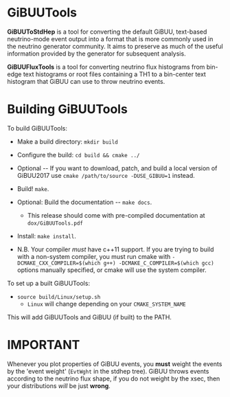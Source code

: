 # GiBUUTools

  **GiBUUToStdHep** is a tool for converting the default GiBUU, text-based
  neutrino-mode event output into a format that is more commonly used in the
  neutrino generator community. It aims to preserve as much of the useful
  information provided by the generator for subsequent analysis.

  **GiBUUFluxTools** is a tool for converting neutrino flux histograms from
  bin-edge text histograms or root files containing a TH1 to a bin-center
  text histogram that GiBUU can use to throw neutrino events.

# Building GiBUUTools

  To build GiBUUTools:

  - Make a build directory: `mkdir build`
  - Configure the build: `cd build && cmake ../`
  - Optional -- If you want to download, patch, and build a local version of
  GiBUU2017 use `cmake /path/to/source -DUSE_GIBUU=1` instead.
  - Build! `make`.
  - Optional: Build the documentation -- `make docs`.
    - This release should come with pre-compiled documentation at
    `dox/GiBUUTools.pdf`
  - Install: `make install`.

  - N.B. Your compiler *must* have c++11 support. If you are trying to build
    with a non-system compiler, you must run cmake with
    `-DCMAKE_CXX_COMPILER=$(which g++) -DCMAKE_C_COMPILER=$(which gcc)`
    options manually specified, or cmake will use the system compiler.

  To set up a built GiBUUTools:

  - `source build/Linux/setup.sh`
    - `Linux` will change depending on your `CMAKE_SYSTEM_NAME`

  This will add GiBUUTools and GiBUU (if built) to the PATH.

# IMPORTANT

  Whenever you plot properties of GiBUU events, you **must** weight the events
  by the 'event weight' (`EvtWght` in the stdhep tree). GiBUU throws events
  according to the neutrino flux shape, if you do not weight by the xsec, then
  your distributions *will* be just **wrong**.
